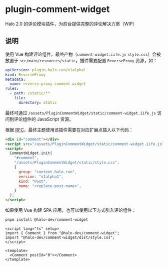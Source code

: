 # plugin-comment-widget

Halo 2.0 的评论模块插件，为前台提供完整的评论解决方案（WIP）

## 说明

使用 Vue 构建评论组件，最终产物（`comment-widget.iife.js` `style.css`）会被放置于 `src/main/resources/static`，插件需要配置 `ReverseProxy` 资源，如：

```yaml
apiVersion: plugin.halo.run/v1alpha1
kind: ReverseProxy
metadata:
  name: reverse-proxy-comment-widget
rules:
  - path: /static/**
    file:
      directory: static
```

最终可通过 `/assets/PluginCommentWidget/static/comment-widget.iife.js` 访问到评论组件的 JavaScript 资源。

根据 [RFC](https://github.com/halo-dev/rfcs/tree/main/theme#%E4%B8%BB%E9%A2%98%E5%85%AC%E5%85%B1%E6%A8%A1%E6%9D%BF%E6%89%A9%E5%B1%95)，最终主题使用该插件需要在对应扩展点插入以下代码：

```html
<div id="comment"></div>
<script src="/assets/PluginCommentWidget/static/comment-widget.iife.js"></script>
<script>
  CommentWidget.init(
    "#comment",
    "/assets/PluginCommentWidget/static/style.css",
    {
      group: "content.halo.run",
      version: "v1alpha1",
      kind: "Post",
      name: "<replace-post-name>",
    }
  );
</script>
```

如果使用 Vue 构建 SPA 应用，也可以使用以下方式引入评论组件：

```bash
pnpm install @halo-dev/comment-widget
```

```vue
<script lang="ts" setup>
import { Comment } from "@halo-dev/comment-widget";
import "@halo-dev/comment-widget/dist/style.css";
</script>

<template>
  <Comment postId="0"></Comment>
</template>
```

